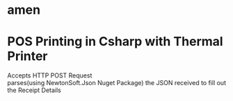 # amen
# POS Printing in Csharp with Thermal Printer 
Accepts HTTP POST Request <br>
parses(using NewtonSoft.Json Nuget Package) the JSON received to fill out the Receipt Details
